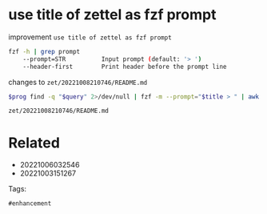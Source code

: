 # use title of zettel as fzf prompt

improvement `use title of zettel as fzf prompt`

```bash
fzf -h | grep prompt
    --prompt=STR          Input prompt (default: '> ')
    --header-first        Print header before the prompt line
```

changes to `zet/20221008210746/README.md`
```bash
$prog find -q "$query" 2>/dev/null | fzf -m --prompt="$title > " | awk '... snip ...'
```

` zet/20221008210746/README.md `

# Related

- 20221006032546
- 20221003151267

Tags:

    #enhancement
